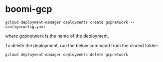 # boomi-gcp

```
gcloud deployment-manager deployments create gcpnetwork --config=config.yaml
```
where gcpnetwork is the name of the deployment.

To delete the deployment, run the below command from the cloned folder:

```
gcloud deployment-manager deployments delete gcpnetwork
```

